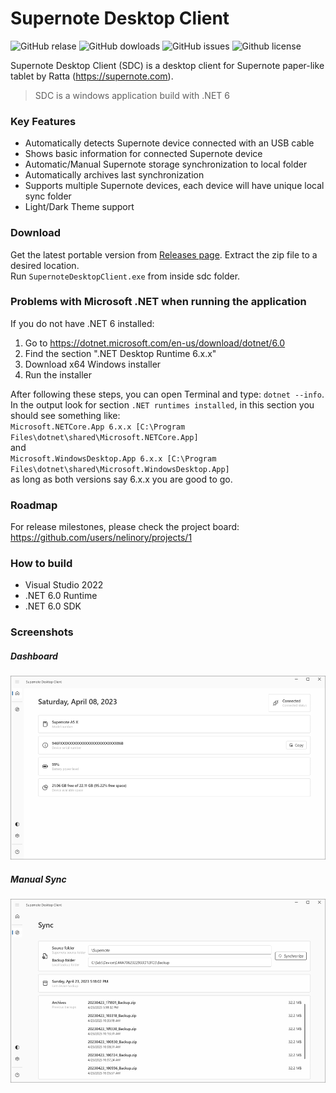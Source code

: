 # Supernote Desktop Client
![GitHub relase](https://img.shields.io/github/v/release/nelinory/SupernoteDesktopClient)
![GitHub dowloads](https://img.shields.io/github/downloads/nelinory/SupernoteDesktopClient/total)
![GitHub issues](https://img.shields.io/github/issues/nelinory/SupernoteDesktopClient)
![Github license](https://img.shields.io/github/license/nelinory/SupernoteDesktopClient)

Supernote Desktop Client (SDC) is a desktop client for Supernote paper-like tablet by Ratta (https://supernote.com).

> SDC is a windows application build with .NET 6

### Key Features
- Automatically detects Supernote device connected with an USB cable
- Shows basic information for connected Supernote device
- Automatic/Manual Supernote storage synchronization to local folder
- Automatically archives last synchronization
- Supports multiple Supernote devices, each device will have unique local sync folder
- Light/Dark Theme support 

### Download
Get the latest portable version from [Releases page](https://github.com/nelinory/SupernoteDesktopClient/releases/latest).
Extract the zip file to a desired location.  
Run `SupernoteDesktopClient.exe` from inside sdc folder. 

### Problems with Microsoft .NET when running the application

If you do not have .NET 6 installed:
1. Go to https://dotnet.microsoft.com/en-us/download/dotnet/6.0
2. Find the section ".NET Desktop Runtime 6.x.x"
3. Download x64 Windows installer
4. Run the installer

After following these steps, you can open Terminal and type: `dotnet --info`. In the output look for section `.NET runtimes installed`, in this section you should see something like:  
`Microsoft.NETCore.App 6.x.x [C:\Program Files\dotnet\shared\Microsoft.NETCore.App]`  
and  
`Microsoft.WindowsDesktop.App 6.x.x [C:\Program Files\dotnet\shared\Microsoft.WindowsDesktop.App]`  
as long as both versions say 6.x.x you are good to go.

### Roadmap
For release milestones, please check the project board: https://github.com/users/nelinory/projects/1

### How to build

- Visual Studio 2022
- .NET 6.0 Runtime
- .NET 6.0 SDK

### Screenshots
##### Dashboard
<img src="_Screenshots\sdc_dashboard.png" alt="dashboard" width="900"/>

##### Manual Sync
<img src="_Screenshots\sdc_sync.png" alt="dashboard" width="900"/>